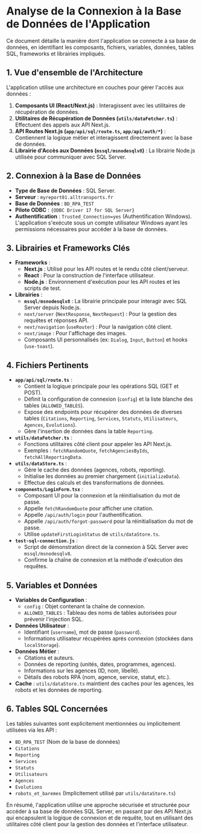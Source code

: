 
# Analyse de la Connexion à la Base de Données de l'Application

Ce document détaille la manière dont l'application se connecte à sa base de données, en identifiant les composants, fichiers, variables, données, tables SQL, frameworks et librairies impliqués.

## 1. Vue d'ensemble de l'Architecture

L'application utilise une architecture en couches pour gérer l'accès aux données :

1.  **Composants UI (React/Next.js)** : Interagissent avec les utilitaires de récupération de données.
2.  **Utilitaires de Récupération de Données (`utils/dataFetcher.ts`)** : Effectuent des appels aux API Next.js.
3.  **API Routes Next.js (`app/api/sql/route.ts`, `app/api/auth/*`)** : Contiennent la logique métier et interagissent directement avec la base de données.
4.  **Librairie d'Accès aux Données (`mssql/msnodesqlv8`)** : La librairie Node.js utilisée pour communiquer avec SQL Server.

## 2. Connexion à la Base de Données

*   **Type de Base de Données** : SQL Server.
*   **Serveur** : `myreport01.alltransports.fr`
*   **Base de Données** : `BD_RPA_TEST`
*   **Pilote ODBC** : `{ODBC Driver 17 for SQL Server}`
*   **Authentification** : `Trusted_Connection=yes` (Authentification Windows). L'application s'exécute sous un compte utilisateur Windows ayant les permissions nécessaires pour accéder à la base de données.

## 3. Librairies et Frameworks Clés

*   **Frameworks** :
    *   **Next.js** : Utilisé pour les API routes et le rendu côté client/serveur.
    *   **React** : Pour la construction de l'interface utilisateur.
    *   **Node.js** : Environnement d'exécution pour les API routes et les scripts de test.
*   **Librairies** :
    *   **`mssql/msnodesqlv8`** : La librairie principale pour interagir avec SQL Server depuis Node.js.
    *   `next/server` (`NextResponse`, `NextRequest`) : Pour la gestion des requêtes et réponses API.
    *   `next/navigation` (`useRouter`) : Pour la navigation côté client.
    *   `next/image` : Pour l'affichage des images.
    *   Composants UI personnalisés (ex: `Dialog`, `Input`, `Button`) et hooks (`use-toast`).

## 4. Fichiers Pertinents

*   **`app/api/sql/route.ts`** :
    *   Contient la logique principale pour les opérations SQL (GET et POST).
    *   Définit la configuration de connexion (`config`) et la liste blanche des tables (`ALLOWED_TABLES`).
    *   Expose des endpoints pour récupérer des données de diverses tables (`Citations`, `Reporting`, `Services`, `Statuts`, `Utilisateurs`, `Agences`, `Evolutions`).
    *   Gère l'insertion de données dans la table `Reporting`.
*   **`utils/dataFetcher.ts`** :
    *   Fonctions utilitaires côté client pour appeler les API Next.js.
    *   Exemples : `fetchRandomQuote`, `fetchAgenciesByIds`, `fetchAllReportingData`.
*   **`utils/dataStore.ts`** :
    *   Gère le cache des données (agences, robots, reporting).
    *   Initialise les données au premier chargement (`initializeData`).
    *   Effectue des calculs et des transformations de données.
*   **`components/LoginForm.tsx`** :
    *   Composant UI pour la connexion et la réinitialisation du mot de passe.
    *   Appelle `fetchRandomQuote` pour afficher une citation.
    *   Appelle `/api/auth/login` pour l'authentification.
    *   Appelle `/api/auth/forgot-password` pour la réinitialisation du mot de passe.
    *   Utilise `updateFirstLoginStatus` de `utils/dataStore.ts`.
*   **`test-sql-connection.js`** :
    *   Script de démonstration direct de la connexion à SQL Server avec `mssql/msnodesqlv8`.
    *   Confirme la chaîne de connexion et la méthode d'exécution des requêtes.

## 5. Variables et Données

*   **Variables de Configuration** :
    *   `config` : Objet contenant la chaîne de connexion.
    *   `ALLOWED_TABLES` : Tableau des noms de tables autorisées pour prévenir l'injection SQL.
*   **Données Utilisateur** :
    *   Identifiant (`username`), mot de passe (`password`).
    *   Informations utilisateur récupérées après connexion (stockées dans `localStorage`).
*   **Données Métier** :
    *   Citations et auteurs.
    *   Données de reporting (unités, dates, programmes, agences).
    *   Informations sur les agences (ID, nom, libellé).
    *   Détails des robots RPA (nom, agence, service, statut, etc.).
*   **Cache** : `utils/dataStore.ts` maintient des caches pour les agences, les robots et les données de reporting.

## 6. Tables SQL Concernées

Les tables suivantes sont explicitement mentionnées ou implicitement utilisées via les API :

*   `BD_RPA_TEST` (Nom de la base de données)
*   `Citations`
*   `Reporting`
*   `Services`
*   `Statuts`
*   `Utilisateurs`
*   `Agences`
*   `Evolutions`
*   `robots_et_baremes` (Implicitement utilisé par `utils/dataStore.ts`)

En résumé, l'application utilise une approche sécurisée et structurée pour accéder à sa base de données SQL Server, en passant par des API Next.js qui encapsulent la logique de connexion et de requête, tout en utilisant des utilitaires côté client pour la gestion des données et l'interface utilisateur.
